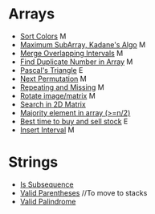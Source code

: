 # Arrays
- [Sort Colors](SortColors.cpp) M
- [Maximum SubArray, Kadane's Algo](MaxSubarrayKadane.cpp) M
- [Merge Overlapping Intervals](MergeIntervals.cpp) M
- [Find Duplicate Number in Array](FindDuplicateNumber.cpp) M
- [Pascal's Triangle](PascalTriangle.cpp) E
- [Next Permutation](NextPermutation.cpp) M
- [Repeating and Missing](RepeatingMissing.cpp) M
- [Rotate image/matrix](RotateImage.cpp) M
- [Search in 2D Matrix](Search2DMatrix.cpp) 
- [Majority element in array (>=n/2)](MajorityElement_nby2.cpp) 
- [Best time to buy and sell stock](BuyAndSellStock.cpp) E
- [Insert Interval](InsertInterval.md) M

# Strings
- [Is Subsequence](IsSubsequence.cpp)
- [Valid Parentheses](ValidParentheses.md) //To move to stacks
- [Valid Palindrome](ValidPalindrome.md)

